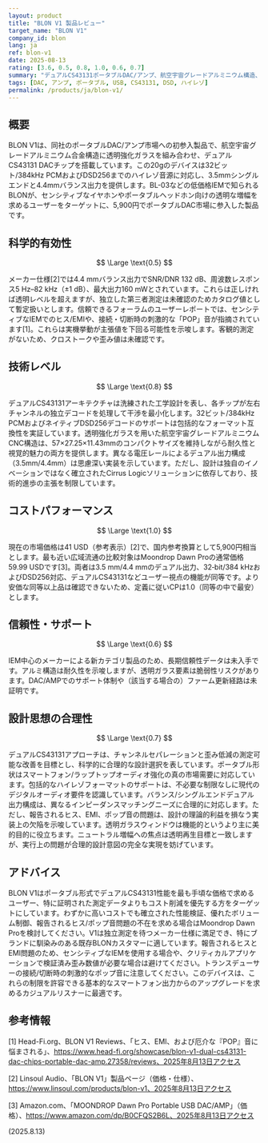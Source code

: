 ```yaml
---
layout: product
title: "BLON V1 製品レビュー"
target_name: "BLON V1"
company_id: blon
lang: ja
ref: blon-v1
date: 2025-08-13
rating: [3.6, 0.5, 0.8, 1.0, 0.6, 0.7]
summary: "デュアルCS43131ポータブルDAC/アンプ、航空宇宙グレードアルミニウム構造、5,900円で競争力のある性能を提供"
tags: [DAC, アンプ, ポータブル, USB, CS43131, DSD, ハイレゾ]
permalink: /products/ja/blon-v1/
---
```


## 概要

BLON V1は、同社のポータブルDAC/アンプ市場への初参入製品で、航空宇宙グレードアルミニウム合金構造に透明強化ガラスを組み合わせ、デュアルCS43131 DACチップを搭載しています。この20gのデバイスは32ビット/384kHz PCMおよびDSD256までのハイレゾ音源に対応し、3.5mmシングルエンドと4.4mmバランス出力を提供します。BL-03などの低価格IEMで知られるBLONが、センシティブなイヤホンやポータブルヘッドホン向けの透明な増幅を求めるユーザーをターゲットに、5,900円でポータブルDAC市場に参入した製品です。

## 科学的有効性

$$ \Large \text{0.5} $$

メーカー仕様[2]では4.4 mmバランス出力でSNR/DNR 132 dB、周波数レスポンス5 Hz–82 kHz（±1 dB）、最大出力160 mWとされています。これらは正しければ透明レベルを超えますが、独立した第三者測定は未確認のためカタログ値として暫定扱いとします。信頼できるフォーラムのユーザーレポートでは、センシティブなIEMでのヒス/EMIや、接続・切断時の刺激的な「POP」音が指摘されています[1]。これらは実機挙動が主張値を下回る可能性を示唆します。客観的測定がないため、クロストークや歪み値は未確認です。

## 技術レベル

$$ \Large \text{0.8} $$

デュアルCS43131アーキテクチャは洗練された工学設計を表し、各チップが左右チャンネルの独立デコードを処理して干渉を最小化します。32ビット/384kHz PCMおよびネイティブDSD256デコードのサポートは包括的なフォーマット互換性を実証しています。透明強化ガラスを用いた航空宇宙グレードアルミニウムCNC構造は、57×27.25×11.43mmのコンパクトサイズを維持しながら耐久性と視覚的魅力の両方を提供します。異なる電圧レールによるデュアル出力構成（3.5mm/4.4mm）は思慮深い実装を示しています。ただし、設計は独自のイノベーションではなく確立されたCirrus Logicソリューションに依存しており、技術的進歩の主張を制限しています。

## コストパフォーマンス

$$ \Large \text{1.0} $$

現在の市場価格は41 USD（参考表示）[2]で、国内参考換算として5,900円相当とします。最も近い広域流通の比較対象はMoondrop Dawn Proの通常価格59.99 USDです[3]。両者は3.5 mm/4.4 mmのデュアル出力、32‑bit/384 kHzおよびDSD256対応、デュアルCS43131などユーザー視点の機能が同等です。より安価な同等以上品は確認できないため、定義に従いCPは1.0（同等の中で最安）とします。

## 信頼性・サポート

$$ \Large \text{0.6} $$

IEM中心のメーカーによる新カテゴリ製品のため、長期信頼性データは未入手です。アルミ構造は耐久性を示唆しますが、透明ガラス要素は脆弱性リスクがあります。DAC/AMPでのサポート体制や（該当する場合の）ファーム更新経路は未証明です。

## 設計思想の合理性

$$ \Large \text{0.7} $$

デュアルCS43131アプローチは、チャンネルセパレーションと歪み低減の測定可能な改善を目標とし、科学的に合理的な設計選択を表しています。ポータブル形状はスマートフォン/ラップトップオーディオ強化の真の市場需要に対応しています。包括的なハイレゾフォーマットのサポートは、不必要な制限なしに現代のデジタルオーディオ要件を認識しています。バランス/シングルエンドデュアル出力構成は、異なるインピーダンスマッチングニーズに合理的に対応します。ただし、報告されるヒス、EMI、ポップ音の問題は、設計の理論的利益を損なう実装上の欠陥を示唆しています。透明ガラスウィンドウは機能的というより主に美的目的に役立ちます。ニュートラル増幅への焦点は透明再生目標と一致しますが、実行上の問題が合理的設計意図の完全な実現を妨げています。

## アドバイス

BLON V1はポータブル形式でデュアルCS43131性能を最も手頃な価格で求めるユーザー、特に証明された測定データよりもコスト削減を優先する方をターゲットにしています。わずかに高いコストでも確立された性能検証、優れたボリューム制御、報告されるヒス/ポップ音問題の不在を求める場合はMoondrop Dawn Proを検討してください。V1は独立測定を待つメーカー仕様に満足でき、特にブランドに馴染みのある既存BLONカスタマーに適しています。報告されるヒスとEMI問題のため、センシティブなIEMを使用する場合や、クリティカルアプリケーションで検証済み歪み数値が必要な場合は避けてください。トランスデューサーの接続/切断時の刺激的なポップ音に注意してください。このデバイスは、これらの制限を許容できる基本的なスマートフォン出力からのアップグレードを求めるカジュアルリスナーに最適です。

## 参考情報

[1] Head-Fi.org、BLON V1 Reviews、「ヒス、EMI、および厄介な『POP』音に悩まされる」、https://www.head-fi.org/showcase/blon-v1-dual-cs43131-dac-chips-portable-dac-amp.27358/reviews、2025年8月13日アクセス

[2] Linsoul Audio、「BLON V1」製品ページ（価格・仕様）、https://www.linsoul.com/products/blon-v1、2025年8月13日アクセス

[3] Amazon.com、「MOONDROP Dawn Pro Portable USB DAC/AMP」（価格）、https://www.amazon.com/dp/B0CFQS2B6L、2025年8月13日アクセス

(2025.8.13)